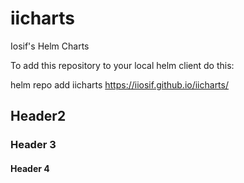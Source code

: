 # iicharts
Iosif's Helm Charts

To add this repository to your local helm client do this:

helm repo add iicharts https://iiosif.github.io/iicharts/


## Header2

### Header 3

#### Header 4
